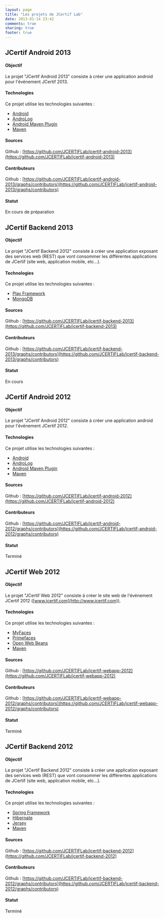 ```yaml
---
layout: page
title: "Les projets de JCertif Lab"
date: 2013-01-14 23:42
comments: true
sharing: true
footer: true
---
```


## JCertif Android 2013

#### Objectif
Le projet "JCertif Android 2013" consiste à créer une application android pour l'événement JCertif 2013.

#### Technologies
Ce projet utilise les technologies suivantes :
*	[Android](http://developer.android.com/index.html)
*	[AndroLog](http://akquinet.github.com/androlog/)
*	[Android Maven Plugin](http://code.google.com/p/maven-android-plugin/)
*	[Maven](http://maven.apache.org/)

#### Sources
Github : [https://github.com/JCERTIFLab/jcertif-android-2013](https://github.com/JCERTIFLab/jcertif-android-2013)

#### Contributeurs
Github : [https://github.com/JCERTIFLab/jcertif-android-2013/graphs/contributors](https://github.com/JCERTIFLab/jcertif-android-2013/graphs/contributors)

#### Statut
En cours de préparation

## JCertif Backend 2013

#### Objectif
Le projet "JCertif Backend 2012" consiste à créer une application exposant des services web (REST) que vont consommer les différentes applications de JCertif (site web, application mobile, etc...).

#### Technologies
Ce projet utilise les technologies suivantes :
* [Play Framework](http://www.playframework.com/)
* [MongoDB](http://www.mongodb.org/)

#### Sources

Github : [https://github.com/JCERTIFLab/jcertif-backend-2013](https://github.com/JCERTIFLab/jcertif-backend-2013)

#### Contributeurs
Github : [https://github.com/JCERTIFLab/jcertif-backend-2013/graphs/contributors](https://github.com/JCERTIFLab/jcertif-backend-2013/graphs/contributors)

#### Statut
En cours

## JCertif Android 2012

#### Objectif
Le projet "JCertif Android 2012" consiste à créer une application android pour l'événement JCertif 2012.

#### Technologies
Ce projet utilise les technologies suivantes :
*	[Android](http://developer.android.com/index.html)
*	[AndroLog](http://akquinet.github.com/androlog/)
*	[Android Maven Plugin](http://code.google.com/p/maven-android-plugin/)
*	[Maven](http://maven.apache.org/)

#### Sources
Github : [https://github.com/JCERTIFLab/jcertif-android-2012](https://github.com/JCERTIFLab/jcertif-android-2012)

#### Contributeurs
Github : [https://github.com/JCERTIFLab/jcertif-android-2012/graphs/contributors](https://github.com/JCERTIFLab/jcertif-android-2012/graphs/contributors)

#### Statut
Terminé

## JCertif Web 2012

#### Objectif
Le projet "JCertif Web 2012" consiste à créer le site web de l'événement JCertif 2012 ([www.jcertif.com](http://www.jcertif.com)).

#### Technologies
Ce projet utilise les technologies suivantes :
*	[MyFaces](http://myfaces.apache.org/)
*	[Primefaces](http://primefaces.org/)
*	[Open Web Beans](http://openwebbeans.apache.org/)
*	[Maven](http://maven.apache.org/)

#### Sources
Github : [https://github.com/JCERTIFLab/jcertif-webapp-2012](https://github.com/JCERTIFLab/jcertif-webapp-2012)

#### Contributeurs
Github : [https://github.com/JCERTIFLab/jcertif-webapp-2012/graphs/contributors](https://github.com/JCERTIFLab/jcertif-webapp-2012/graphs/contributors)

#### Statut
Terminé

## JCertif Backend 2012

#### Objectif
Le projet "JCertif Backend 2012" consiste à créer une application exposant des services web (REST) que vont consommer les différentes applications de JCertif (site web, application mobile, etc...).

#### Technologies
Ce projet utilise les technologies suivantes :
*	[Spring Framework](http://www.springsource.org/)
*	[Hibernate](http://www.hibernate.org/)
*	[Jersey](http://jersey.java.net/)
*	[Maven](http://maven.apache.org/)

#### Sources

Github : [https://github.com/JCERTIFLab/jcertif-backend-2012](https://github.com/JCERTIFLab/jcertif-backend-2012)

#### Contributeurs

Github : [https://github.com/JCERTIFLab/jcertif-backend-2012/graphs/contributors](https://github.com/JCERTIFLab/jcertif-backend-2012/graphs/contributors)

#### Statut
Terminé